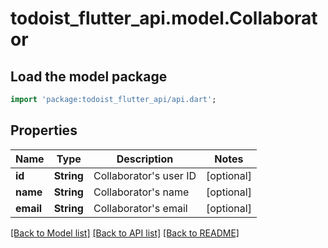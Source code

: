 # todoist_flutter_api.model.Collaborator

## Load the model package
```dart
import 'package:todoist_flutter_api/api.dart';
```

## Properties
Name | Type | Description | Notes
------------ | ------------- | ------------- | -------------
**id** | **String** | Collaborator's user ID | [optional] 
**name** | **String** | Collaborator's name | [optional] 
**email** | **String** | Collaborator's email | [optional] 

[[Back to Model list]](../README.md#documentation-for-models) [[Back to API list]](../README.md#documentation-for-api-endpoints) [[Back to README]](../README.md)



